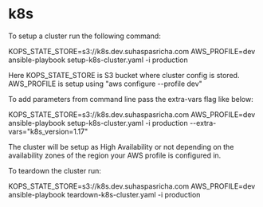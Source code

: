 # k8s

To setup a cluster run the following command:

KOPS_STATE_STORE=s3://k8s.dev.suhaspasricha.com AWS_PROFILE=dev ansible-playbook setup-k8s-cluster.yaml -i production

Here KOPS_STATE_STORE is S3 bucket where cluster config is stored. AWS_PROFILE is setup using 
"aws configure --profile dev"

To add parameters from command line pass the extra-vars flag like below:

KOPS_STATE_STORE=s3://k8s.dev.suhaspasricha.com AWS_PROFILE=dev ansible-playbook setup-k8s-cluster.yaml -i production --extra-vars="k8s_version=1.17"

The cluster will be setup as High Availability or not depending on the availability zones of the region your AWS profile is 
configured in.

To teardown the cluster run:

KOPS_STATE_STORE=s3://k8s.dev.suhaspasricha.com AWS_PROFILE=dev ansible-playbook teardown-k8s-cluster.yaml -i production
 
